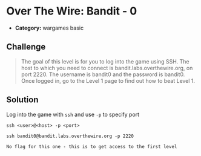 # Over The Wire: Bandit - 0

- **Category:** wargames basic

## Challenge

> The goal of this level is for you to log into the game using SSH. The host to which you need to connect is bandit.labs.overthewire.org, on port 2220. The username is bandit0 and the password is bandit0. Once logged in, go to the Level 1 page to find out how to beat Level 1.

## Solution

Log into the game with `ssh` and use `-p` to specify port

```
ssh <user>@<host> -p <port>
```

```
ssh bandit0@bandit.labs.overthewire.org -p 2220
```

```
No flag for this one - this is to get access to the first level
```
